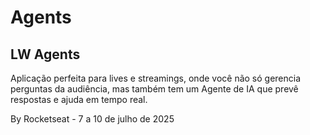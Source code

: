 # Agents
## LW Agents

Aplicação perfeita para lives e streamings, onde você não só gerencia perguntas da audiência, mas também tem um Agente de IA que prevê respostas e ajuda em tempo real.

By Rocketseat - 7 a 10 de julho de 2025

